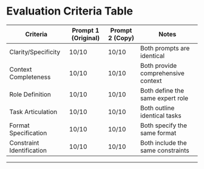 # Evaluation Criteria Table

| Criteria | Prompt 1 (Original) | Prompt 2 (Copy) | Notes |
|----------|-------------------|----------------|--------|
| Clarity/Specificity | 10/10 | 10/10 | Both prompts are identical |
| Context Completeness | 10/10 | 10/10 | Both provide comprehensive context |
| Role Definition | 10/10 | 10/10 | Both define the same expert role |
| Task Articulation | 10/10 | 10/10 | Both outline identical tasks |
| Format Specification | 10/10 | 10/10 | Both specify the same format |
| Constraint Identification | 10/10 | 10/10 | Both include the same constraints |

---
